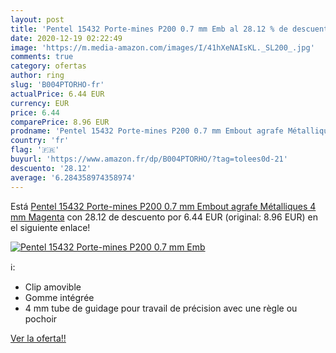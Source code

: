 ```yaml
---
layout: post
title: 'Pentel 15432 Porte-mines P200 0.7 mm Emb al 28.12 % de descuento'
date: 2020-12-19 02:22:49
image: 'https://m.media-amazon.com/images/I/41hXeNAIsKL._SL200_.jpg'
comments: true
category: ofertas
author: ring
slug: 'B004PTORHO-fr'
actualPrice: 6.44 EUR
currency: EUR
price: 6.44
comparePrice: 8.96 EUR
prodname: 'Pentel 15432 Porte-mines P200 0.7 mm Embout agrafe Métalliques 4 mm Magenta'
country: 'fr'
flag: '🇫🇷'
buyurl: 'https://www.amazon.fr/dp/B004PTORHO/?tag=tolees0d-21'
descuento: '28.12'
average: '6.284358974358974'
---
```


Está [Pentel 15432 Porte-mines P200 0.7 mm Embout agrafe Métalliques 4 mm Magenta](https://www.amazon.fr/dp/B004PTORHO/?tag=tolees0d-21) con 28.12 de descuento por 6.44 EUR (original: 8.96 EUR) en el siguiente enlace!

[![Pentel 15432 Porte-mines P200 0.7 mm Emb](https://m.media-amazon.com/images/I/41hXeNAIsKL._SL200_.jpg)](https://www.amazon.fr/dp/B004PTORHO/?tag=tolees0d-21)

ℹ️:

- Clip amovible
- Gomme intégrée
- 4 mm tube de guidage pour travail de précision avec une règle ou pochoir

[Ver la oferta!!](https://www.amazon.fr/dp/B004PTORHO/?tag=tolees0d-21)
